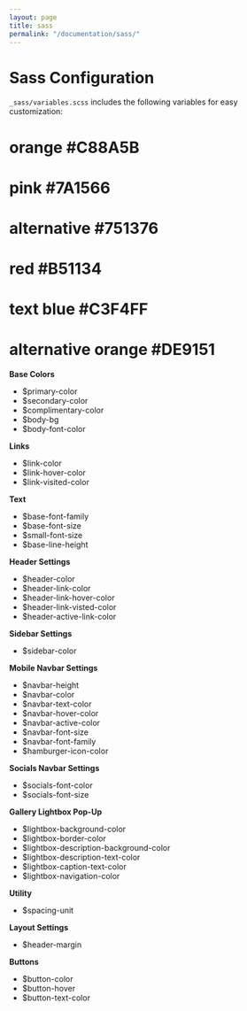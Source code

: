 ```yaml
---
layout: page
title: sass
permalink: "/documentation/sass/"
---
```

# Sass Configuration
`_sass/variables.scss` includes the following variables for easy customization:

# orange #C88A5B
# pink #7A1566
# alternative #751376
# red #B51134
# text blue #C3F4FF
# alternative orange #DE9151

**Base Colors**
- $primary-color
- $secondary-color
- $complimentary-color
- $body-bg
- $body-font-color

**Links**
- $link-color
- $link-hover-color
- $link-visited-color

**Text**
- $base-font-family
- $base-font-size
- $small-font-size
- $base-line-height

**Header Settings**
- $header-color
- $header-link-color
- $header-link-hover-color
- $header-link-visted-color
- $header-active-link-color

**Sidebar Settings**
- $sidebar-color

**Mobile Navbar Settings**
- $navbar-height
- $navbar-color
- $navbar-text-color
- $navbar-hover-color
- $navbar-active-color
- $navbar-font-size
- $navbar-font-family
- $hamburger-icon-color

**Socials Navbar Settings**
- $socials-font-color
- $socials-font-size

**Gallery Lightbox Pop-Up**
- $lightbox-background-color
- $lightbox-border-color
- $lightbox-description-background-color
- $lightbox-description-text-color
- $lightbox-caption-text-color
- $lightbox-navigation-color

**Utility**
- $spacing-unit

**Layout Settings**
- $header-margin

**Buttons**
- $button-color
- $button-hover
- $button-text-color
